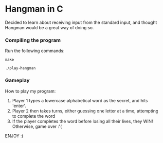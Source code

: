 <h1>Hangman in C</h1>

<p>Decided to learn about receiving input from the standard input, and thought Hangman would be a great way of doing so.</p>

<h3>Compiling the program</h3>

<p>Run the following commands:</p>

```
make

./play-hangman
```

<h3>Gameplay</h3>

<p>How to play my program:</p>

<ol>
<li>Player 1 types a lowercase alphabetical word as the secret, and hits 'enter'.</li>
<li>Player 2 then takes turns, either guessing one letter at a time, attempting to complete the word</li>
<li>If the player completes the word before losing all their lives, they WIN! Otherwise, game over :'(</li>
</ol>

<p>ENJOY :)</p>
